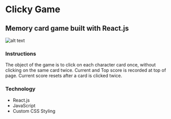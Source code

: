 # Clicky Game

## Memory card game built with React.js ##

![alt text](http://i63.tinypic.com/2chjb6.png)

### Instructions ###
The object of the game is to click on each character card once, without clicking on the same card twice. Current and Top score is recorded at top of page. Current score resets after a card is clicked twice.

### Technology ###
- React.js
- JavaScript
- Custom CSS Styling